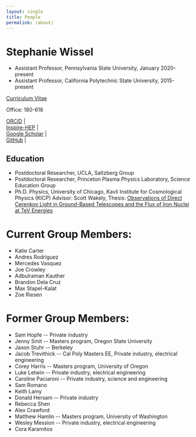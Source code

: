 ```yaml
---
layout: single
title: People
permalink: /about/
---
```


Stephanie Wissel
==================
+ Assistant Professor, Pennsylvania State University, January 2020-present  
+ Assistant Professor, California Polytechnic State University, 2015-present  
  
[Curriculum Vitae](../assets/images/swissel_CV.pdf)  
  
Office: 180-616  
  
[ORCiD](https://orcid.org/0000-0003-0569-6978) \|  
[Inspire-HEP](https://labs.inspirehep.net/authors/1050673) \|  
[Google Scholar](https://scholar.google.com/citations?user=RZAmpswAAAAJ&hl=en) \|   
[GitHub](https://github.com/swissel) \|  



Education
----------
+ Postdoctoral Researcher, UCLA, Saltzberg Group
+ Postdoctoral Researcher, Princeton Plasma Physics Laboratory, Science Education Group
+ Ph.D. Physics, University of Chicago, Kavli Institute for Cosmological Physics (KICP) Advisor: Scott Wakely, Thesis: [Observations of Direct Cerenkov Light in Ground-Based Telescopes and the Flux of Iron Nuclei at TeV Energies](https://search.proquest.com/docview/610057950)

Current Group Members:
=====================
+ Katie Carter
+ Andres Rodriguez
+ Mercedes Vasquez
+ Joe Crowley
+ Adbulraman Kauther
+ Brandon Dela Cruz
+ Max Stapel-Kalat
+ Zoe Riesen

Former Group Members:
====================
+ Sam Hopfe -- Private industry
+ Jenny Smit -- Masters program, Oregon State University
+ Jaxon Stuhr -- Berkeley
+ Jacob Trevithick -- Cal Poly Masters EE, Private industry, electrical engineering
+ Corey Harris -- Masters program, University of Oregon
+ Luke Letwin -- Private industry, electrical engineering
+ Caroline Paciaroni -- Private industry, science and engineering
+ Sam Romano
+ Keith Lamy
+ Donald Hersam -- Private industry
+ Rebecca Shen
+ Alex Crawford
+ Matthew Hamlin -- Masters program, University of Washington
+ Wesley Mession -- Private industry, electrical engineering
+ Cora Karamitos

